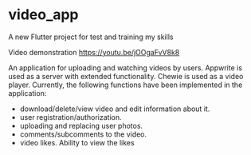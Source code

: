 # video_app

A new Flutter project for test and training my skills

Video demonstration
https://youtu.be/jOOgaFvV8k8

An application for uploading and watching videos by users.
Appwrite is used as a server with extended functionality.
Chewie is used as a video player.
Currently, the following functions have been implemented in the application:
- download/delete/view video and edit information about it.
- user registration/authorization.
- uploading and replacing user photos.
- comments/subcomments to the video.
- video likes. Ability to view the likes
